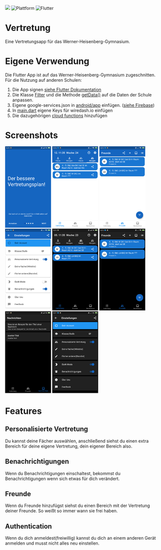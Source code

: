![](https://img.shields.io/github/workflow/status/Vinzent03/vertretung_whg/Build_APK_based_on_Commit)
![Plattform](https://img.shields.io/badge/Plattform-Android-blue)
![Flutter](https://img.shields.io/badge/Flutter%20-based-blue)

# Vertretung

Eine Vertretungsapp für das Werner-Heisenberg-Gymnasium.

# Eigene Verwendung

Die Flutter App ist auf das Werner-Heisenberg-Gymnasium zugeschnitten. Für die Nutzung auf anderen Schulen:

1. Die App signen [siehe Flutter Dokumentation](https://flutter.dev/docs/deployment/android#signing-the-app)
2. Die Klasse [Filter](lib/logic/filter.dart) und  die Methode [getData()](lib/substitute/substituteLogic.dart) auf die Daten der Schule anpassen. 
3. Eigene google-services.json in [android/app](android/app) einfügen. ([siehe Firebase](https://firebase.google.com/))
4. In [main.dart](lib/main.dart) eigene Keys für wiredash.io einfügen 
5. Die dazugehörigen [cloud functions](https://github.com/Vinzent03/cloud-functions-for-vertretung_whg) hinzufügen

# Screenshots

<img
    src = Images/IntroScreen.png
    alt= "IntroScreen"
    width = 150>
<img
    src = Images/VertretungPageLightMode.png
    alt= "IntroScreen"
    width = 150>
<img
    src = Images/FriendPageLightMode.png
    alt= "IntroScreen"
    width = 150>
<img
    src = Images/SettingsPageLightMode.png
    alt= "IntroScreen"
    width = 150>
<img
    src = Images/VertretungPageDarkMode.png
    alt= "IntroScreen"
    width = 150>
<img
    src = Images/FriendPageDarkMode.png
    alt= "IntroScreen"
    width = 150>
<img
    src = Images/NewsPageDarkMode.png
    alt= "IntroScreen"
    width = 150>
<img
    src = Images/SettingsPageDarkMode.png
    alt= "IntroScreen"
    width = 150>

# Features

## Personalisierte Vertretung

Du kannst deine Fächer auswählen, anschließend siehst du einen extra Bereich für deine eigene Vertretung, dein eigener Bereich also.

## Benachrichtigungen

Wenn du Benachrichtigungen einschaltest, bekommst du Benachrichtigungen wenn sich etwas für dich verändert.

## Freunde

Wenn du Freunde hinzufügst siehst du einen Bereich mit der Vertretung deiner Freunde. So weißt so immer wann sie frei haben.

## Authentication

Wenn du dich anmeldest(freiwillig) kannst du dich an einem anderen Gerät anmelden und musst nicht alles neu einstellen.